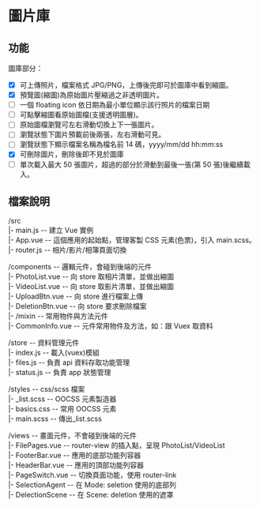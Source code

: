 # 圖片庫

## 功能

圖庫部分：

- [x] 可上傳照片，檔案格式 JPG/PNG，上傳後完即可於圖庫中看到縮圖。
- [x] 預覽圖(縮圖)為原始圖片壓縮過之非透明圖片。
- [ ] 一個 floating icon 依日期為最小單位顯示該行照片的檔案日期
- [ ] 可點擊縮圖看原始圖檔(支援透明圖層)。
- [ ] 原始圖檔瀏覽可左右滑動切換上下一張圖片。
- [ ] 瀏覽狀態下圖片預載前後兩張，左右滑動可見。
- [ ] 瀏覽狀態下顯示檔案名稱為檔名前 14 碼，yyyy/mm/dd hh:mm:ss
- [x] 可刪除圖片，刪除後即不見於圖庫
- [ ] 單次載入最大 50 張圖片，超過的部分於滑動到最後一張(第 50 張)後繼續載入。

## 檔案說明

/src  
|- main.js -- 建立 Vue 實例  
|- App.vue -- 這個應用的起始點，管理客製 CSS 元素(色票)，引入 main.scss。  
|- router.js -- 相片/影片/相簿頁面切換

/components -- 邏輯元件，會碰到後端的元件  
|- PhotoList.vue -- 向 store 取相片清單，並做出縮圖  
|- VideoList.vue -- 向 store 取影片清單，並做出縮圖  
|- UploadBtn.vue -- 向 store 進行檔案上傳  
|- DeletionBtn.vue -- 向 store 要求刪除檔案  
|- /mixin -- 常用物件與方法元件  
 |- CommonInfo.vue -- 元件常用物件及方法，如：跟 Vuex 取資料

/store -- 資料管理元件  
|- index.js -- 載入(vuex)模組  
|- files.js -- 負責 api 資料存取功能管理  
|- status.js -- 負責 app 狀態管理

/styles -- css/scss 檔案  
|- \_list.scss -- OOCSS 元素製造器  
|- basics.css -- 常用 OOCSS 元素  
|- main.scss -- 傳出\_list.scss

/views -- 畫面元件，不會碰到後端的元件  
|- FilePages.vue -- router-view 的插入點，呈現 PhotoList/VideoList  
|- FooterBar.vue -- 應用的底部功能列容器  
|- HeaderBar.vue -- 應用的頂部功能列容器  
|- PageSwitch.vue -- 切換頁面功能，使用 router-link  
|- SelectionAgent -- 在 Mode: seletion 使用的底部列  
|- DelectionScene -- 在 Scene: deletion 使用的遮罩
